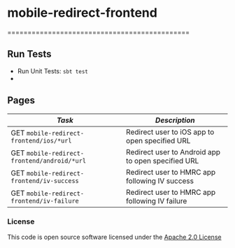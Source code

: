 # mobile-redirect-frontend
=============================================

## Run Tests
- Run Unit Tests:  `sbt test`
-


Pages
---

| *Task*                                          | *Description*                                      |
|-------------------------------------------------|----------------------------------------------------|
| GET ```mobile-redirect-frontend/ios/*url```     | Redirect user to iOS app to open specified URL     |
| GET ```mobile-redirect-frontend/android/*url``` | Redirect user to Android app to open specified URL |
| GET ```mobile-redirect-frontend/iv-success```   | Redirect user to HMRC app following IV success     |
| GET ```mobile-redirect-frontend/iv-failure```   | Redirect user to HMRC app following IV failure     |

### License

This code is open source software licensed under
the [Apache 2.0 License]("http://www.apache.org/licenses/LICENSE-2.0.html")